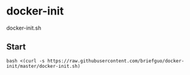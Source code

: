 # docker-init
docker-init.sh

## Start

```shell
bash <(curl -s https://raw.githubusercontent.com/briefguo/docker-init/master/docker-init.sh)
```
